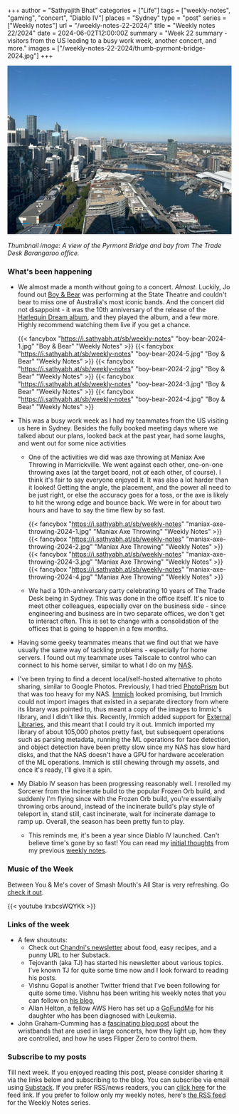 +++
author = "Sathyajith Bhat"
categories = ["Life"]
tags = ["weekly-notes", "gaming", "concert", "Diablo IV"]
places = "Sydney"
type = "post"
series = ["Weekly notes"]
url = "/weekly-notes-22-2024/"
title = "Weekly notes 22/2024"
date = 2024-06-02T12:00:00Z
summary = "Week 22 summary - visitors from the US leading to a busy work week, another concert, and more."
images = ["/weekly-notes-22-2024/thumb-pyrmont-bridge-2024.jpg"]
+++

![](thumb-pyrmont-bridge-2024.jpg)

_Thumbnail image: A view of the Pyrmont Bridge and bay from The Trade Desk Barangaroo office._ 

### What's been happening

* We almost made a month without going to a concert. *Almost*. Luckily, Jo found out [Boy & Bear](https://en.wikipedia.org/wiki/Boy_%26_Bear) was performing at the State Theatre and couldn't bear to miss one of Australia's most iconic bands. And the concert did not disappoint - it was the 10th anniversary of the release of the [Harlequin Dream album](https://open.spotify.com/album/6gUIDfKhqEk9Bezw7tlubB?si=1dOhhJWVTlWrt1d8AzhdHw), and they played the album, and a few more. Highly recommend watching them live if you get a chance.

  {{< fancybox "https://i.sathyabh.at/sb/weekly-notes" "boy-bear-2024-1.jpg" "Boy & Bear" "Weekly Notes" >}}
  {{< fancybox "https://i.sathyabh.at/sb/weekly-notes" "boy-bear-2024-5.jpg" "Boy & Bear" "Weekly Notes" >}}
  {{< fancybox "https://i.sathyabh.at/sb/weekly-notes" "boy-bear-2024-2.jpg" "Boy & Bear" "Weekly Notes" >}}
  {{< fancybox "https://i.sathyabh.at/sb/weekly-notes" "boy-bear-2024-3.jpg" "Boy & Bear" "Weekly Notes" >}}
  {{< fancybox "https://i.sathyabh.at/sb/weekly-notes" "boy-bear-2024-4.jpg" "Boy & Bear" "Weekly Notes" >}}
  
* This was a busy work week as I had my teammates from the US visiting us here in Sydney. Besides the fully booked meeting days where we talked about our plans, looked back at the past year, had some laughs, and went out for some nice activities
    * One of the activities we did was axe throwing at Maniax Axe Throwing in Marrickville. We went against each other, one-on-one throwing axes (at the target board, not _at_ each other, of course). I think it's fair to say everyone enjoyed it. It was also a lot harder than it looked! Getting the angle, the placement, and the power all need to be just right, or else the accuracy goes for a toss, or the axe is likely to hit the wrong edge and bounce back. We were in for about two hours and have to say the time flew by so fast.
      
      {{< fancybox "https://i.sathyabh.at/sb/weekly-notes" "maniax-axe-throwing-2024-1.jpg" "Maniax Axe Throwing" "Weekly Notes" >}}
      {{< fancybox "https://i.sathyabh.at/sb/weekly-notes" "maniax-axe-throwing-2024-2.jpg" "Maniax Axe Throwing" "Weekly Notes" >}}
      {{< fancybox "https://i.sathyabh.at/sb/weekly-notes" "maniax-axe-throwing-2024-3.jpg" "Maniax Axe Throwing" "Weekly Notes" >}}
      {{< fancybox "https://i.sathyabh.at/sb/weekly-notes" "maniax-axe-throwing-2024-4.jpg" "Maniax Axe Throwing" "Weekly Notes" >}}
      
    * We had a 10th-anniversary party celebrating 10 years of The Trade Desk being in Sydney. This was done in the office itself. It's nice to meet other colleagues, especially over on the business side - since engineering and business are in two separate offices, we don't get to interact often. This is set to change with a consolidation of the offices that is going to happen in a few months.
* Having some geeky teammates means that we find out that we have usually the same way of tackling problems - especially for home servers. I found out my teammate uses Tailscale to control who can connect to his home server, similar to what I do on my [NAS](https://sathyabh.at/nas).
* I've been trying to find a decent local/self-hosted alternative to photo sharing, similar to Google Photos. Previously, I had tried [PhotoPrism](https://www.photoprism.app/) but that was too heavy for my NAS. [Immich](https://immich.app/) looked promising, but Immich could not import images that existed in a separate directory from where its library was pointed to, thus meant a copy of the images to Immic's library, and I didn't like this. Recently, Immich added support for [External Libraries](https://immich.app/docs/features/libraries/#external-libraries), and this meant that I could try it out. Immich imported my library of about 105,000 photos pretty fast, but subsequent operations such as parsing metadata, running the ML operations for face detection, and object detection have been pretty slow since my NAS has slow hard disks, and that the NAS doesn't have a GPU for hardware acceleration of the ML operations. Immich is still chewing through my assets, and once it's ready, I'll give it a spin.
* My Diablo IV season has been progressing reasonably well. I rerolled my Sorcerer from the Incinerate build to the popular Frozen Orb build, and suddenly I'm flying since with the Frozen Orb build, you're essentially throwing orbs around, instead of the incinerate build's play style of teleport in, stand still, cast incinerate, wait for incinerate damage to ramp up. Overall, the season has been pretty fun to play.
    * This reminds me, it's been a year since Diablo IV launched. Can't believe time's gone by so fast! You can read my [initial thoughts](/2023/06/04/weekly-notes-22-2023/) from my previous [weekly notes](/2023/07/09/weekly-notes-27-2023/).

### Music of the Week

Between You & Me's cover of Smash Mouth's All Star is very refreshing. Go [check it out](https://www.youtube.com/watch?v=lrxbcsWQYKk).

{{< youtube lrxbcsWQYKk >}}

### Links of the week

* A few shoutouts:
    * Check out [Chandni's newsletter](https://cookreja.substack.com/about) about food, easy recipes, and a punny URL to her Substack.
    * Tejovanth (aka TJ) has started his newsletter about various topics. I've known TJ for quite some time now and I look forward to reading his posts. 
    * Vishnu Gopal is another Twitter friend that I've been following for quite some time. Vishnu has been writing his weekly notes that you can follow on [his blog](https://vishnugopal.com/tag/weekly-notes/),
    * Allan Helton, a fellow AWS Hero has set up a [GoFundMe](https://www.gofundme.com/f/help-olivias-fight-against-leukemia) for his daughter who has been diagnosed with Leukemia. 
* John Graham-Cumming has a [fascinating blog post](https://blog.jgc.org/) about the wristbands that are used in large concerts, how they light up, how they are controlled, and how he uses Flipper Zero to control them. 

### Subscribe to my posts

Till next week. If you enjoyed reading this post, please consider sharing it via the links below and subscribing to the blog. You can subscribe via email using [Substack](https://sathyabhat.substack.com/). If you prefer RSS/news readers, you can [click here](https://sathyabh.at/index.xml) for the feed link. If you prefer to follow only my weekly notes, here's [the RSS feed](https://sathyabh.at/series/weekly-notes/index.xml) for the Weekly Notes series. 